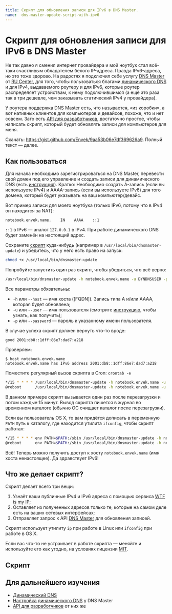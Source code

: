 ```yaml
---
title: Скрипт для обновления записи для IPv6 в DNS Master.
name:  dns-master-update-script-with-ipv6
---
```


Скрипт для обновления записи для IPv6 в DNS Master
==================================================

Не так давно я сменил интернет провайдера и мой ноутбук стал всё-таки счастливым обладателем белого IP-адреса. Правда IPv6-адреса, но это тоже здорово. На радостях я подключил себе услугу [DNS Master] от [RU Center], для того, чтобы пользоваться благами [динамического DNS][Dynamic DNS] и для IPv4, выдаваемого роутеру и для IPv6, которые роутер распределяет устройствам, к нему подключившимся (а ещё это раза так в три дешевле, чем заказывать статический IPv4 у провайдера).

У роутера поддержка DNS Master есть, что называется, «из коробки», а вот нативных клиентов для компьютеров и девайсов, похоже, что и нет совсем. Зато есть [API для разработчиков], достаточно простое, чтобы написать скрипт, который будет обновлять записи для компьютеров для меня.

Скачать: <https://gist.github.com/Envek/9aa53b06e7df369626a9>. Полный текст — далее.


Как пользоваться
----------------

Для начала необходимо зарегистрироваться на DNS Master, перевести свой домен под его управление и создать записи для динамического DNS (есть [инструкция][Настройка динамического DNS]).  Кратко: Необходимо создать A-запись (если вы используете IPv4) и AAAA-запись (если вы используете IPv6) для того домена, который будет указывать на ваш компьютер/девайс.

Вот пример записи для моего ноутбука (только IPv6, потому что в IPv4 он находится за NAT):

    notebook.envek.name.    IN    AAAA    ::1

`::1` в IPv6 — аналог `127.0.0.1` в IPv4. При работе динамического DNS будет заменён на настоящий адрес.

Сохраните [скрипт](https://gist.github.com/Envek/9aa53b06e7df369626a9) куда-нибудь (например в `/usr/local/bin/dnsmaster-update`) и убедитесь, что у него есть право на запуск:

```sh
chmod +x /usr/local/bin/dnsmaster-update
```

Попробуйте запустить один раз скрипт, чтобы убедиться, что всё верно:

```sh
/usr/local/bin/dnsmaster-update -h notebook.envek.name -u DYNDNSUSER -p DYNDNSPASS
```

Все параметры обязательны:

 * `-h` или `--host` — имя хоста ([FQDN]). Запись типа A и/или AAAA, которая будет обновлена;
 * `-u` или `--user` — имя пользователя (смотрите [инструкцию][Настройка динамического DNS], чтобы узнать, как получить);
 * `-p` или `--password` — пароль к указанному имени пользователя.

В случае успеха скрипт должен вернуть что-то вроде:

    good 2001:db8::1dff:86e7:dad7:a218

Проверяем:

    $ host notebook.envek.name
    notebook.envek.name has IPv6 address 2001:db8::1dff:86e7:dad7:a218

Поместите регулярный вызов скрипта в Cron: `crontab -e`

```sh
*/15 * * * * /usr/local/bin/dnsmaster-update -h notebook.envek.name -u DYNDNSUSER -p DYNDNSPASS >>/tmp/dnsmaster-update.log 2>&1
@reboot      /usr/local/bin/dnsmaster-update -h notebook.envek.name -u DYNDNSUSER -p DYNDNSPASS > /tmp/dnsmaster-update.log 2>&1
```

В данном примере скрипт вызывается один раз после перезагрузки и потом каждые 15 минут. Вывод скрипта пишется в журнал во временном каталоге (обычно ОС очищает каталог после перезагрузки).

Если вы пользователь OS X, то вам придётся дописать в переменную `PATH` путь к каталогу, где находится утилита `ifconfig`, чтобы скрипт работал:

```sh
*/15 * * * * env PATH=$PATH:/sbin /usr/local/bin/dnsmaster-update -h notebook.envek.name -u DYNDNSUSER -p DYNDNSPASS >>/tmp/dnsmaster-update.log 2>&1
@reboot      env PATH=$PATH:/sbin /usr/local/bin/dnsmaster-update -h notebook.envek.name -u DYNDNSUSER -p DYNDNSPASS > /tmp/dnsmaster-update.log 2>&1
```

Всё! Теперь можно получить доступ к хосту `notebook.envek.name` (имя хоста ненастоящее). Да здравствует IPv6!


Что же делает скрипт?
---------------------

Скрипт делает всего три вещи:

 1. Узнаёт ваши публичные IPv4 и IPv6 адреса с помощью сервиса [WTF is my IP];
 2. Оставляет из полученных адресов только те, которые на самом деле есть на ваших сетевых интерфейсах;
 3. Отправляет запрос к API [DNS Master] для обновления записей.

Скрипт использует утилиту `ip` при работе в Linux или `ifconfig` при работе в OS X.

Если вас что-то не устраивает в работе скрипта — меняйте и используйте его как угодно, на условиях лицензии [MIT].

Скрипт
------

<script src="https://gist.github.com/Envek/9aa53b06e7df369626a9.js"></script>


Для дальнейшего изучения
------------------------

 * [Динамический DNS][Dynamic DNS]
 * [Настройка динамического DNS] у DNS Master
 * [API для разработчиков] от них же

[Dynamic DNS]: https://ru.wikipedia.org/wiki/Динамический_DNS
[RU Center]: https://www.nic.ru/
[DNS Master]: http://dns-master.ru/
[API для разработчиков]: http://nic.ru/dns/service/dns_hosting/dns_master/dynamic_dns_for_developers.html
[Настройка динамического DNS]: http://dns-master.ru/dynamic_dns/setup.html
[WTF is my IP]: https://wtfismyip.com/
[MIT]: http://opensource.org/licenses/MIT "Полный текст лицензии MIT"
